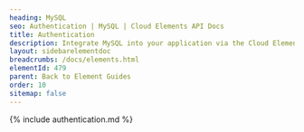 ```yaml
---
heading: MySQL
seo: Authentication | MySQL | Cloud Elements API Docs
title: Authentication
description: Integrate MySQL into your application via the Cloud Elements APIs.
layout: sidebarelementdoc
breadcrumbs: /docs/elements.html
elementId: 479
parent: Back to Element Guides
order: 10
sitemap: false
---
```


{% include authentication.md %}
